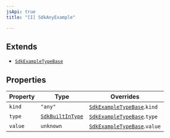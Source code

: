 ```yaml
---
jsApi: true
title: "[I] SdkAnyExample"

---
```

## Extends

- [`SdkExampleTypeBase`](SdkExampleTypeBase.md)

## Properties

| Property | Type | Overrides |
| ------ | ------ | ------ |
| `kind` | `"any"` | [`SdkExampleTypeBase`](SdkExampleTypeBase.md).`kind` |
| `type` | [`SdkBuiltInType`](SdkBuiltInType.md) | [`SdkExampleTypeBase`](SdkExampleTypeBase.md).`type` |
| `value` | `unknown` | [`SdkExampleTypeBase`](SdkExampleTypeBase.md).`value` |
